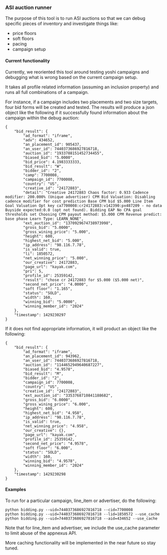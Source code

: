 ### ASI auction runner

The purpose of this tool is to run ASI auctions so that we can debug specific pieces of inventory and investigate things like:
- price floors
- soft floors
- pacing
- campaign setup

#### Current functionality

Currently, we reoriented this tool around testing yoshi campaigns and debugging what is wrong based on the current campaign setup.

It takes all profile related information (assuming an inclusion property) and runs all full combinations of a campaign. 

For instance, if a campaign includes two placements and two size targets, four bid forms will be created and tested. The results will produce a json object like the following if it successfully found information about the campaign within the debug auction: 

```
{
    "bid_result": {
        "ad_format": "iframe",
        "adv": 434652,
        "an_placement_id": 905437,
        "an_user_id": 7440373686927816718,
        "auction_id": "1933788151452734455",
        "biased_bid": "5.0000",
        "bid_price": 4.1983333333,
        "bid_result": "W",
        "bidder_id": "2",
        "camp": 7700008,
        "campaign_id": 7700008,
        "country": "US",
        "creative_id": "24172883",
        "detail": "Creative 24172883 Chaos factor: 0.933 Cadence modifier: 200.000% (Unique advertiser) CPM Bid Valuation: Disabling cadence modifier for cost prediction Base CPM bid $5.000 Line Item Goal Valuation Opt key ca7700008:cr24172883:v142390:px487209 - no data Buyside expected:0.0 (opt not found). Bidding EAP No CPA goal thresholds set Choosing CPM payout method: $5.000 CPM Revenue predict: base phase Learn Type: LEARN_NONE",
        "ext_auction_id": "1370929674738973998",
        "gross_bid": "5.0000",
        "gross_wining_price": "5.000",
        "height": 600,
        "highest_net_bid": "5.000",
        "ip_address": "98.116.7.78",
        "is_valid": true,
        "li": 1850572,
        "net_winning_price": "5.000",
        "our_creative": 24172883,
        "page_url": "kayak.com",
        "pri": 5,
        "profile_id": 25359142,
        "result": "chose cr 24172883 for $5.000 ($5.000 net)",
        "second_net_price": "4.0000",
        "soft floor": "1.165",
        "status": "SOLD",
        "width": 160,
        "winning_bid": "5.0000",
        "winning_member_id": "2024"
    },
    "timestamp": 1429230297
}
```

If it does not find appropriate information, it will product an object like the following:

```
{
    "bid_result": {
        "ad_format": "iframe",
        "an_placement_id": 943962,
        "an_user_id": 7440373686927816718,
        "auction_id": "1144652949640687227",
        "biased_bid": "4.9578",
        "bid_result": "M",
        "bidder_id": "2",
        "campaign_id": 7700008,
        "country": "US",
        "creative_id": "24172883",
        "ext_auction_id": "3353768710841188682",
        "gross_bid": "6.0000",
        "gross_wining_price": "6.000",
        "height": 600,
        "highest_net_bid": "4.958",
        "ip_address": "98.116.7.78",
        "is_valid": true,
        "net_winning_price": "4.958",
        "our_creative": {},
        "page_url": "kayak.com",
        "profile_id": 25359142,
        "second_net_price": "4.9578",
        "soft floor": "6.000",
        "status": "SOLD",
        "width": 160,
        "winning_bid": "4.9578",
        "winning_member_id": "2024"
    },
    "timestamp": 1429230298
}
```


#### Examples

To run for a particular campaign, line_item or advertiser, do the following:

```
python bidding.py --uid=7440373686927816718 --cid=7700008
python bidding.py --uid=7440373686927816718 --lid=1850572 --use_cache
python bidding.py --uid=7440373686927816718 --aid=434652 --use_cache
```

Note that for line_item and advertiser, we include the use_cache parameter to limit abuse of the appnexus API.

More caching functionality will be implemented in the near future so stay tuned.
